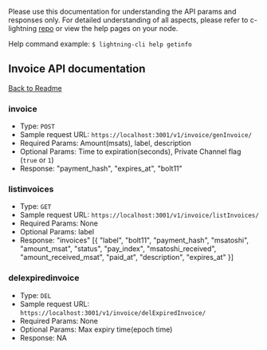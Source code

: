 Please use this documentation for understanding the API params and responses only.
For detailed understanding of all aspects, please refer to c-lightning [repo](https://github.com/ElementsProject/lightning) or view the help pages on your node.

Help command example: `$ lightning-cli help getinfo`

## Invoice API documentation
[Back to Readme](../README.md)

### invoice
- Type: `POST`
- Sample request URL: `https://localhost:3001/v1/invoice/genInvoice/`
- Required Params: Amount(msats), label, description
- Optional Params: Time to expiration(seconds), Private Channel flag (`true` or `1`)
- Response:
"payment_hash", "expires_at", "bolt11"

### listinvoices
- Type: `GET`
- Sample request URL: `https://localhost:3001/v1/invoice/listInvoices/`
- Required Params: None
- Optional Params: label
- Response:
"invoices" [{ "label", "bolt11", "payment_hash", "msatoshi", "amount_msat", "status", "pay_index", "msatoshi_received", "amount_received_msat", "paid_at", "description", "expires_at" }]

### delexpiredinvoice
- Type: `DEL`
- Sample request URL: `https://localhost:3001/v1/invoice/delExpiredInvoice/`
- Required Params: None
- Optional Params: Max expiry time(epoch time)
- Response: NA